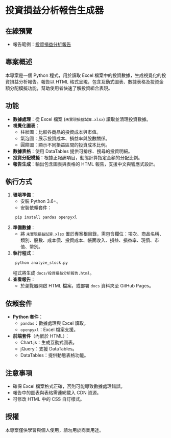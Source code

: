 # 投資損益分析報告生成器

## 在線預覽
- 報告範例：[投資損益分析報告](https://fgh09101010.github.io/my-stock/%E6%8A%95%E8%B3%87%E6%90%8D%E7%9B%8A%E5%88%86%E6%9E%90%E5%A0%B1%E5%91%8A.html)

## 專案概述
本專案是一個 Python 程式，用於讀取 Excel 檔案中的投資數據，生成視覺化的投資損益分析報告。報告以 HTML 格式呈現，包含互動式圖表、數據表格及投資金額分配模擬功能，幫助使用者快速了解投資組合表現。

## 功能
- **數據處理**：從 Excel 檔案 (`未實現損益試算.xlsx`) 讀取並清理投資數據。
- **視覺化圖表**：
  - 柱狀圖：比較各商品的投資成本與市值。
  - 氣泡圖：展示投資成本、損益率與股數關係。
  - 圓餅圖：顯示不同損益區間的投資成本比例。
- **數據表格**：使用 DataTables 提供可排序、搜尋的投資明細。
- **投資分配模擬**：根據正報酬項目，動態計算指定金額的分配比例。
- **報告生成**：輸出包含圖表與表格的 HTML 報告，支援中文與響應式設計。

## 執行方式
1. **環境準備**：
   - 安裝 Python 3.6+。
   - 安裝依賴套件：
    ```
     pip install pandas openpyxl
    ```
2. **準備數據**：
   - 將 `未實現損益試算.xlsx` 置於專案根目錄，需包含欄位：項次、商品名稱、類別、股數、成本價、投資成本、帳面收入、損益、損益率、現價、市值、幣別。
3. **執行程式**：
    ```
     python analyze_stock.py
    ```
   程式將生成 `docs/投資損益分析報告.html`。
4. **查看報告**：
   - 於瀏覽器開啟 HTML 檔案，或部署 `docs` 資料夾至 GitHub Pages。

## 依賴套件
- **Python 套件**：
  - `pandas`：數據處理與 Excel 讀取。
  - `openpyxl`：Excel 檔案支援。
- **前端套件**（內嵌於 HTML）：
  - Chart.js：生成互動式圖表。
  - jQuery：支援 DataTables。
  - DataTables：提供動態表格功能。


## 注意事項
- 確保 Excel 檔案格式正確，否則可能導致數據處理錯誤。
- 報告中的圖表與表格需連網載入 CDN 資源。
- 可修改 HTML 中的 CSS 自訂樣式。

## 授權
本專案僅供學習與個人使用，請勿用於商業用途。
